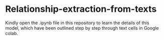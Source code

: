 # Relationship-extraction-from-texts

Kindly open the .ipynb file in this repository to learn the details of this model, which have been outlined step by step through text cells in Google colab.
